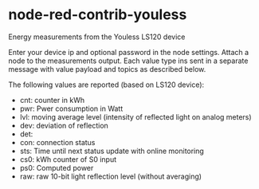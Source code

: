 # node-red-contrib-youless

Energy measurements from the Youless LS120 device

Enter your device ip and optional password in the node settings. Attach a node to the measurements output. Each value type ins sent in a separate message with value payload and topics as described below.

The following values are reported (based on LS120 device):

* cnt: counter in kWh
* pwr: Pwer consumption in Watt
* lvl: moving average level (intensity of reflected light on analog meters)
* dev: deviation of reflection
* det: 
* con: connection status
* sts: Time until next status update with online monitoring
* cs0: kWh counter of S0 input
* ps0: Computed power
* raw: raw 10-bit light reflection level (without averaging)

